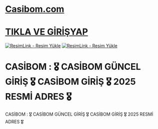 # <a href="https://www.kisa.link/NRlEE">Casibom.com</a>
# <a href="https://www.kisa.link/NRlEE">TIKLA VE GİRİŞYAP</a>

<a href="https://www.kisa.link/NRlEE" title="ResimLink - Resim Yükle"><img src="https://r.resimlink.com/GmQ6P2.png" title="ResimLink - Resim Yükle" alt="ResimLink - Resim Yükle"></a>
<a href="https://www.kisa.link/NRlEE" title="ResimLink - Resim Yükle"><img src="https://r.resimlink.com/GmQ6P2.png" title="ResimLink - Resim Yükle" alt="ResimLink - Resim Yükle"></a>

# CASİBOM : 🎖️  CASİBOM GÜNCEL GİRİŞ 🎖️ CASİBOM GİRİŞ 🎖️ 2025 RESMİ ADRES 🎖️ 
CASİBOM : 🎖️  CASİBOM GÜNCEL GİRİŞ 🎖️ CASİBOM GİRİŞ 🎖️ 2025 RESMİ ADRES 🎖️ 
